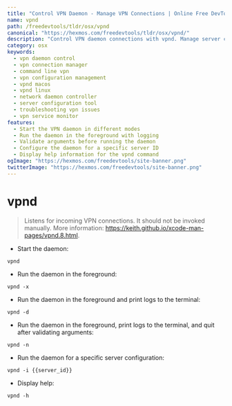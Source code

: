 ```yaml
---
title: "Control VPN Daemon - Manage VPN Connections | Online Free DevTools by Hexmos"
name: vpnd
path: /freedevtools/tldr/osx/vpnd
canonical: "https://hexmos.com/freedevtools/tldr/osx/vpnd/"
description: "Control VPN daemon connections with vpnd. Manage server configurations and troubleshoot VPN issues with this essential command line tool. Free online tool, no registration required."
category: osx
keywords:
  - vpn daemon control
  - vpn connection manager
  - command line vpn
  - vpn configuration management
  - vpnd macos
  - vpnd linux
  - network daemon controller
  - server configuration tool
  - troubleshooting vpn issues
  - vpn service monitor
features:
  - Start the VPN daemon in different modes
  - Run the daemon in the foreground with logging
  - Validate arguments before running the daemon
  - Configure the daemon for a specific server ID
  - Display help information for the vpnd command
ogImage: "https://hexmos.com/freedevtools/site-banner.png"
twitterImage: "https://hexmos.com/freedevtools/site-banner.png"
---
```


# vpnd

> Listens for incoming VPN connections.
> It should not be invoked manually.
> More information: <https://keith.github.io/xcode-man-pages/vpnd.8.html>.

- Start the daemon:

`vpnd`

- Run the daemon in the foreground:

`vpnd -x`

- Run the daemon in the foreground and print logs to the terminal:

`vpnd -d`

- Run the daemon in the foreground, print logs to the terminal, and quit after validating arguments:

`vpnd -n`

- Run the daemon for a specific server configuration:

`vpnd -i {{server_id}}`

- Display help:

`vpnd -h`
